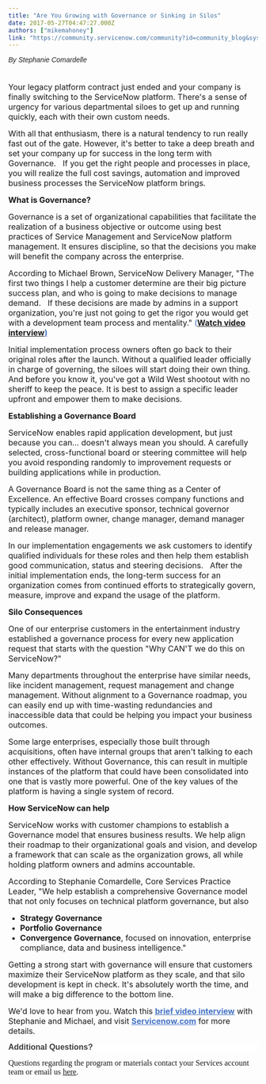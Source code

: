 ```yaml
---
title: "Are You Growing with Governance or Sinking in Silos"
date: 2017-05-27T04:47:27.000Z
authors: ["mikemahoney"]
link: "https://community.servicenow.com/community?id=community_blog&sys_id=5cccee25dbd0dbc01dcaf3231f96193c"
---
```

<p><span style="color: #222222; font-family: Arial;"><em>By Stephanie Comardelle</em></span></p><p><span style="font-size: 14.0pt;"><br/><span style="font-size: 12pt;">Your legacy platform contract just ended and your company is finally switching to the ServiceNow platform. There's a sense of urgency for various departmental siloes to get up and running quickly, each with their own custom needs. </span></span></p><p></p><p><span style="font-size: 12pt;">With all that enthusiasm, there is a natural tendency to run really fast out of the gate. However, it's better to take a deep breath and set your company up for success in the long term with Governance.   If you get the right people and processes in place, you will realize the full cost savings, automation and improved business processes the ServiceNow platform brings. </span></p><p></p><p><span style="font-size: 12pt;"><strong>What is Governance?</strong></span></p><p><span style="font-size: 12pt;">Governance is a set of organizational capabilities that facilitate the realization of a business objective or outcome using best practices of Service Management and ServiceNow platform management. It ensures discipline, so that the decisions you make will benefit the company across the enterprise.   </span></p><p></p><p><span style="font-size: 12pt;">According to Michael Brown, ServiceNow Delivery Manager, "The first two things I help a customer determine are their big picture success plan, and who is going to make decisions to manage demand.   If these decisions are made by admins in a support organization, you're just not going to get the rigor you would get with a development team process and mentality." <span style="color: #4472c4;">(<span style="text-decoration: underline;"><strong><a title="ww.youtube.com/watch?v=C6XWDKD_DYk&feature=youtu.be" href="https://www.youtube.com/watch?v=C6XWDKD_DYk&amp;feature=youtu.be">Watch video interview</a>)</strong></span></span></span></p><p></p><p><span style="font-size: 12pt;">Initial implementation process owners often go back to their original roles after the launch. Without a qualified leader officially in charge of governing, the siloes will start doing their own thing. And before you know it, you've got a Wild West shootout with no sheriff to keep the peace. It is best to assign a specific leader upfront and empower them to make decisions.   </span></p><p></p><p><span style="font-size: 12pt;"><strong>Establishing a Governance Board</strong></span></p><p><span style="font-size: 12pt;">ServiceNow enables rapid application development, but just because you can… doesn't always mean you should. A carefully selected, cross-functional board or steering committee will help you avoid responding randomly to improvement requests or building applications while in production. </span></p><p></p><p><span style="font-size: 12pt;">A Governance Board is not the same thing as a Center of Excellence. An effective Board crosses company functions and typically includes an executive sponsor, technical governor (architect), platform owner, change manager, demand manager and release manager. </span></p><p></p><p><span style="font-size: 12pt;">In our implementation engagements we ask customers to identify qualified individuals for these roles and then help them establish good communication, status and steering decisions.   After the initial implementation ends, the long-term success for an organization comes from continued efforts to strategically govern, measure, improve and expand the usage of the platform.</span></p><p></p><p><span style="font-size: 12pt;"><strong>Silo Consequences</strong></span></p><p><span style="font-size: 12pt;">One of our enterprise customers in the entertainment industry established a governance process for every new application request that starts with the question "Why CAN'T we do this on ServiceNow?"</span></p><p></p><p><span style="font-size: 12pt;">Many departments throughout the enterprise have similar needs, like incident management, request management and change management. Without alignment to a Governance roadmap, you can easily end up with time-wasting redundancies and inaccessible data that could be helping you impact your business outcomes. </span></p><p></p><p><span style="font-size: 12pt;">Some large enterprises, especially those built through acquisitions, often have internal groups that aren't talking to each other effectively. Without Governance, this can result in multiple instances of the platform that could have been consolidated into one that is vastly more powerful. One of the key values of the platform is having a single system of record.</span></p><p></p><p><span style="font-size: 12pt;"><strong>How ServiceNow can help</strong></span></p><p><span style="font-size: 12pt;">ServiceNow works with customer champions to establish a Governance model that ensures business results. We help align their roadmap to their organizational goals and vision, and develop a framework that can scale as the organization grows, all while holding platform owners and admins accountable.</span></p><p></p><p><span style="font-size: 12pt;">According to Stephanie Comardelle, Core Services Practice Leader, "We help establish a comprehensive Governance model that not only focuses on technical platform governance, but also </span></p><ul style="list-style-type: disc;"><li><span style="font-size: 12pt;"><strong>Strategy Governance</strong></span></li><li><span style="font-size: 12pt;"><strong>Portfolio Governance</strong></span></li><li><span style="font-size: 12pt;"><strong>Convergence Governance</strong>, focused on innovation, enterprise compliance, data and business intelligence."</span></li></ul><p></p><p><span style="font-size: 12pt;">Getting a strong start with governance will ensure that customers maximize their ServiceNow platform as they scale, and that silo development is kept in check. It's absolutely worth the time, and will make a big difference to the bottom line.</span></p><p></p><p><span style="font-size: 12pt;">We'd love to hear from you. Watch this <a href="https://www.youtube.com/watch?v=C6XWDKD_DYk&amp;feature=youtu.be"><span style="; color: #4472c4; text-decoration: underline;"><strong>brief video interview</strong></span></a> with Stephanie and Michael, and visit <a href="https://www.servicenow.com/services/overview.html"><span style="; color: #4472c4; text-decoration: underline;"><strong>Servicenow.com</strong></span></a> for more details.</span></p><p style="margin-top: auto; margin-bottom: auto; background: white none repeat scroll 0% 0%;"></p><p style="margin-top: auto; margin-bottom: auto; background: white none repeat scroll 0% 0%;"><span style="font-size: 12pt;"><strong><span lang="EN" style="font-family: Arial; color: #3d3d3d;">Additional Questions?</span></strong></span></p><p><span style="font-size: 12pt; font-family: Calibri;">Questions regarding the program or materials contact your Services account team or email us <a title="ephanie.Comardelle@servicenow.com" href="mailto:Stephanie.Comardelle@servicenow.com">here</a>.<br/></span></p>
